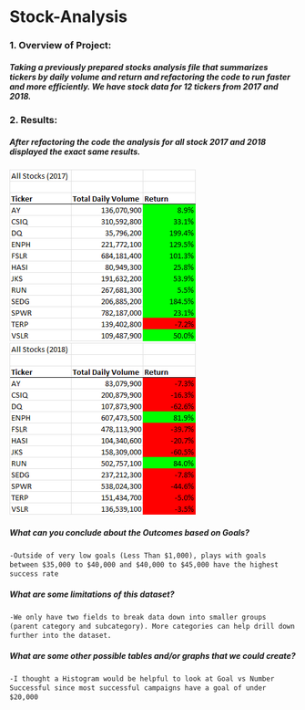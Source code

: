 # Stock-Analysis

### 1. Overview of Project:
##### Taking a previously prepared stocks analysis file that summarizes tickers by daily volume and return and refactoring the code to run faster and more efficiently. We have stock data for 12 tickers from 2017 and 2018.

### 2. Results:
##### After refactoring the code the analysis for all stock 2017 and 2018 displayed the exact same results. 
![All-Stocks_2017](https://github.com/maldonado91/Stock-Analysis/blob/main/Resources/All_Stocks_2017.png) ![All-Stocks_2018](https://github.com/maldonado91/Stock-Analysis/blob/main/Resources/All_Stocks_2018.png)

##### What can you conclude about the Outcomes based on Goals?
    -Outside of very low goals (Less Than $1,000), plays with goals between $35,000 to $40,000 and $40,000 to $45,000 have the highest success rate

##### What are some limitations of this dataset?
    -We only have two fields to break data down into smaller groups (parent category and subcategory). More categories can help drill down further into the dataset.

##### What are some other possible tables and/or graphs that we could create?
    -I thought a Histogram would be helpful to look at Goal vs Number Successful since most successful campaigns have a goal of under $20,000
